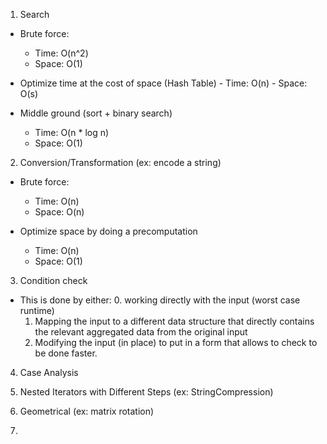 1. Search
  - Brute force: 
    - Time: O(n^2)
    - Space: O(1)

  -  Optimize time at the cost of space (Hash Table)
    - Time: O(n)
    - Space: O(s)

  - Middle ground (sort + binary search)
    - Time: O(n * log n)
    - Space: O(1)

2. Conversion/Transformation (ex: encode a string)
  - Brute force:
    - Time: O(n)
    - Space: O(n)

  - Optimize space by doing a precomputation
    - Time: O(n)
    - Space: O(1)

3. Condition check
  - This is done by either:
    0. working directly with the input (worst case runtime)
    1. Mapping the input to a different data structure that directly contains the relevant aggregated data from the original input
    2. Modifying the input (in place) to put in a form that allows to check to be done faster.

4. Case Analysis

5. Nested Iterators with Different Steps (ex: StringCompression)

6. Geometrical (ex: matrix rotation)

7. 